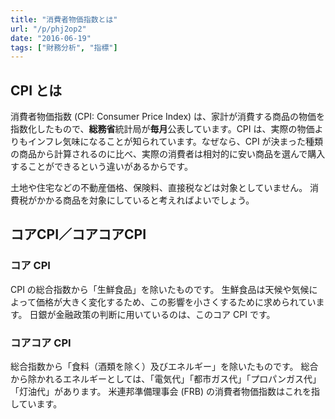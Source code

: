 ```yaml
---
title: "消費者物価指数とは"
url: "/p/phj2op2"
date: "2016-06-19"
tags: ["財務分析", "指標"]
---
```


CPI とは
----

消費者物価指数 (CPI: Consumer Price Index) は、家計が消費する商品の物価を指数化したもので、**総務省**統計局が**毎月**公表しています。CPI は、実際の物価よりもインフレ気味になることが知られています。なぜなら、CPI が決まった種類の商品から計算されるのに比べ、実際の消費者は相対的に安い商品を選んで購入することができるという違いがあるからです。

土地や住宅などの不動産価格、保険料、直接税などは対象としていません。
消費税がかかる商品を対象にしていると考えればよいでしょう。


コアCPI／コアコアCPI
----

### コア CPI

CPI の総合指数から「生鮮食品」を除いたものです。
生鮮食品は天候や気候によって価格が大きく変化するため、この影響を小さくするために求められています。
日銀が金融政策の判断に用いているのは、このコア CPI です。

### コアコア CPI

総合指数から「食料（酒類を除く）及びエネルギー」を除いたものです。
総合から除かれるエネルギーとしては、「電気代」「都市ガス代」「プロパンガス代」「灯油代」があります。
米連邦準備理事会 (FRB) の消費者物価指数はこれを指しています。
